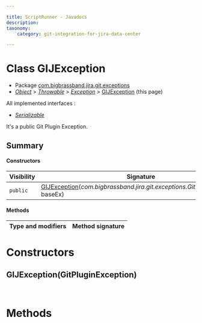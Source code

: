 ```yaml
---

title: ScriptRunner - Javadocs
description:
taxonomy:
    category: git-integration-for-jira-data-center

---
```


# Class GIJException

* Package [com.bigbrassband.jira.git.exceptions](#)
*  *[Object](https://docs.oracle.com/javase/8/docs/api/java/lang/Object.html)*  \>  *[Throwable](https://docs.oracle.com/javase/8/docs/api/java/lang/Throwable.html)*  \>  *[Exception](https://docs.oracle.com/javase/8/docs/api/java/lang/Exception.html)* \> [GIJException](#) (this page)

All implemented interfaces :
*  *[Serializable](https://docs.oracle.com/javase/8/docs/api/java/io/Serializable.html)* 

It's a public Git Plugin Exception.


## Summary
#### Constructors
| Visibility | Signature |
| --- | --- |
| `public` | [GIJException](#gijexceptiongitpluginexception)(*com.bigbrassband.jira.git.exceptions.GitPluginException* baseEx) |

#### Methods
| Type and modifiers | Method signature |
| --- | --- |



# Constructors
## GIJException(GitPluginException)



<br>

# Methods

